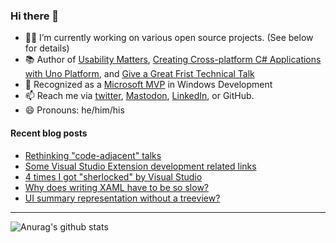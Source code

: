 ### Hi there 👋

- 👨‍💻 I’m currently working on various open source projects. (See below for details)
- 📚 Author of [Usability Matters](https://www.manning.com/books/usability-matters?a_aid=mrlacey), [Creating Cross-platform C# Applications with Uno Platform](https://www.packtpub.com/product/creating-cross-platform-c-applications-with-uno-platform/9781801078498), and [Give a Great Frist Technical Talk](https://amzn.to/3XQ82gY)
- 🏅 Recognized as a [Microsoft MVP](https://mvp.microsoft.com/en-us/PublicProfile/5001397?fullName=Matt%20Lacey) in Windows Development
- 📫 Reach me via [twitter](https://twitter.com/mrlacey), <a rel="me" href="https://fosstodon.org/@mrlacey">Mastodon</a>, [LinkedIn](https://www.linkedin.com/in/mrlacey), or GitHub.
- 😄 Pronouns: he/him/his

<!--
**mrlacey/mrlacey** is a ✨ _special_ ✨ repository because its `README.md` (this file) appears on your GitHub profile.

Here are some ideas to get you started:

- 🔭 I’m currently working on ...
- 🌱 I’m currently learning ...
- 👯 I’m looking to collaborate on ...
- 🤔 I’m looking for help with ...
- 💬 Ask me about ...
- 📫 How to reach me: ...
- 😄 Pronouns: ...
- ⚡ Fun fact: ...
-->

#### Recent blog posts
<!-- BLOG-POST-LIST:START -->
- [Rethinking &quot;code-adjacent&quot; talks](https://www.mrlacey.com/2023/10/rethinking-code-adjacent-talks.html)
- [Some Visual Studio Extension development related links](https://www.mrlacey.com/2023/08/some-visual-studio-extension.html)
- [4 times I got &quot;sherlocked&quot; by Visual Studio](https://www.mrlacey.com/2023/08/4-times-i-got-sherlocked-by-visual.html)
- [Why does writing XAML have to be so slow?](https://www.mrlacey.com/2023/07/why-does-writing-xaml-have-to-be-so-slow.html)
- [UI summary representation without a treeview?](https://www.mrlacey.com/2023/07/ui-summary-representation-without.html)
<!-- BLOG-POST-LIST:END -->

---

![Anurag's github stats](https://github-readme-stats.vercel.app/api?username=mrlacey&count_private=true&show_icons=true)
